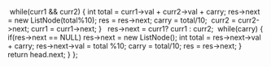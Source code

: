 ​
while(curr1 && curr2)
{
int total = curr1->val + curr2->val + carry;
res->next = new ListNode(total%10);
res = res->next;
carry = total/10;
​
curr2 = curr2->next;
curr1 = curr1->next;
}
​
​
res->next = curr1? curr1 : curr2;
​
while(carry)
{
if(res->next == NULL) res->next = new ListNode();
int total = res->next->val + carry;
res->next->val = total %10;
carry = total/10;
res = res->next;
}
​
​
return head.next;
}
};
```